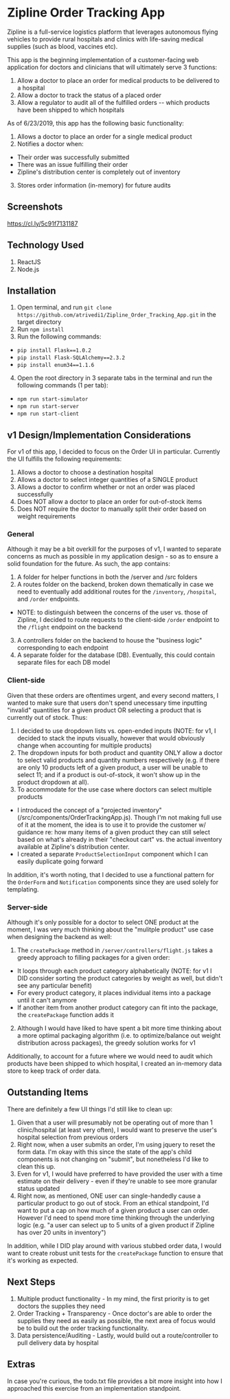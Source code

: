 # Zipline Order Tracking App
Zipline is a full-service logistics platform that leverages autonomous flying vehicles to provide rural hospitals and clinics with life-saving medical supplies (such as blood, vaccines etc).

This app is the beginning implementation of a customer-facing web application for doctors and clinicians that will ultimately serve 3 functions:

1) Allow a doctor to place an order for medical products to be delivered to a hospital
2) Allow a doctor to track the status of a placed order
3) Allow a regulator to audit all of the fulfilled orders -- which products have been shipped to which hospitals

As of 6/23/2019, this app has the following basic functionality:
1) Allows a doctor to place an order for a single medical product
2) Notifies a doctor when:
 - Their order was successfully submitted
 - There was an issue fulfilling their order
 - Zipline's distribution center is completely out of inventory
3) Stores order information (in-memory) for future audits

## Screenshots
https://cl.ly/5c91f7131187

## Technology Used
1) ReactJS 
2) Node.js

## Installation
1) Open terminal, and run `git clone https://github.com/atrivedi1/Zipline_Order_Tracking_App.git` in the target directory
2) Run `npm install`
3) Run the following commands: 
  - `pip install Flask==1.0.2`
  - `pip install Flask-SQLAlchemy==2.3.2`
  - `pip install enum34==1.1.6`
4) Open the root directory in 3 separate tabs in the terminal and run the following commands (1 per tab):
  - `npm run start-simulator`
  - `npm run start-server` 
  - `npm run start-client`

## v1 Design/Implementation Considerations
For v1 of this app, I decided to focus on the Order UI in particular. Currently the UI fulfills the following requirements:

1) Allows a doctor to choose a destination hospital
2) Allows a doctor to select integer quantities of a SINGLE product
3) Allows a doctor to confirm whether or not an order was placed successfully
4) Does NOT allow a doctor to place an order for out-of-stock items
5) Does NOT require the doctor to manually split their order based on weight requirements

### General
Although it may be a bit overkill for the purposes of v1, I wanted to separate concerns as much as possible in my application design - so as to ensure a solid foundation for the future. As such, the app contains:

1) A folder for helper functions in both the /server and /src folders
2) A routes folder on the backend, broken down thematically in case we need to eventually add additional routes for the `/inventory`, `/hospital`, and `/order` endpoints. 
 - NOTE: to distinguish between the concerns of the user vs. those of Zipline, I decided to route requests to the client-side `/order` endpoint to the `/flight` endpoint on the backend
3) A controllers folder on the backend to house the "business logic" corresponding to each endpoint
4) A separate folder for the database (DB). Eventually, this could contain separate files for each DB model

### Client-side
Given that these orders are oftentimes urgent, and every second matters, I wanted to make sure that users don't spend unecessary time inputting "invalid" quantities for a given product OR selecting a product that is currently out of stock. Thus:

1) I decided to use dropdown lists vs. open-ended inputs (NOTE: for v1, I decided to stack the inputs visually, however that would obviously change when accounting for multiple products)
2) The dropdown inputs for both product and quantity ONLY allow a doctor to select valid products and quantity numbers respectively (e.g. if there are only 10 products left of a given product, a user will be unable to select 11; and if a product is out-of-stock, it won't show up in the product dropdown at all).
3) To accommodate for the use case where doctors can select multiple products
  - I introduced the concept of a "projected inventory" (/src/components/OrderTrackingApp.js). Though I'm not making full use of it at the moment, the idea is to use it to provide the customer w/ guidance re: how many items of a given product they can still select based on what's already in their "checkout cart" vs. the actual inventory available at Zipline's distribution center. 
  - I created a separate `ProductSelectionInput` component which I can easily duplicate going forward

In addition, it's worth noting, that I decided to use a functional pattern for the `OrderForm` and `Notification` components since they are used solely for templating. 

### Server-side
Although it's only possible for a doctor to select ONE product at the moment, I was very much thinking about the "mulitple product" use case when designing the backend as well: 

1) The `createPackage` method in `/server/controllers/flight.js` takes a greedy approach to filling packages for a given order:
 - It loops through each product category alphabetically (NOTE: for v1 I DID consider sorting the product categories by weight as well, but didn't see any particular benefit)
 - For every product category, it places individual items into a package until it can't anymore
 - If another item from another product category can fit into the package, the `createPackage` function adds it
2) Although I would have liked to have spent a bit more time thinking about a more optimal packaging algorithm (i.e. to optimize/balance out weight distribution across packages), the greedy solution works for v1

Additionally, to account for a future where we would need to audit which products have been shipped to which hospital, I created an in-memory data store to keep track of order data. 

## Outstanding Items
There are definitely a few UI things I'd still like to clean up:

1) Given that a user will presumably not be operating out of more than 1 clinic/hospital (at least very often), I would want to preserve the user's hospital selection from previous orders
2) Right now, when a user submits an order, I'm using jquery to reset the form data. I'm okay with this since the state of the app's child components is not changing on "submit", but nonetheless I'd like to clean this up. 
3) Even for v1, I would have preferred to have provided the user with a time estimate on their delivery - even if they're unable to see more granular status updated
4) Right now, as mentioned, ONE user can single-handedly cause a particular product to go out of stock. From an ethical standpoint, I'd want to put a cap on how much of a given product a user can order. However I'd need to spend more time thinking through the underlying logic (e.g. "a user can select up to 5 units of a given product if Zipline has over 20 units in inventory")

In addition, while I DID play around with various stubbed order data, I would want to create robust unit tests for the `createPackage` function to ensure that it's working as expected. 

## Next Steps
1) Multiple product functionality - In my mind, the first priority is to get doctors the supplies they need 
2) Order Tracking + Transparency - Once doctor's are able to order the supplies they need as easily as possible, the next area of focus would be to build out the order tracking functionality. 
3) Data persistence/Auditing - Lastly, would build out a route/controller to pull delivery data by hospital 

## Extras
In case you're curious, the todo.txt file provides a bit more insight into how I approached this exercise from an implementation standpoint. 
